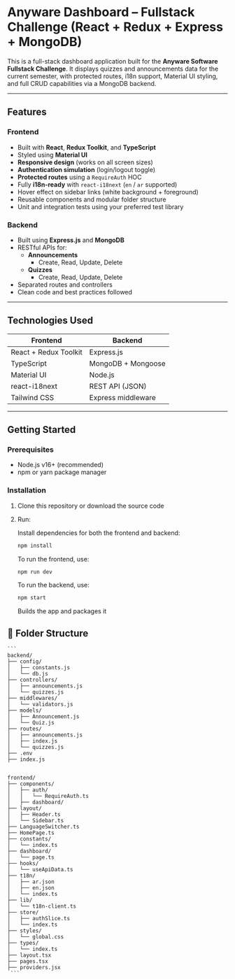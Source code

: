 # Anyware Dashboard – Fullstack Challenge (React + Redux + Express + MongoDB)

This is a full-stack dashboard application built for the **Anyware Software Fullstack Challenge**. It displays quizzes and announcements data for the current semester, with protected routes, i18n support, Material UI styling, and full CRUD capabilities via a MongoDB backend.

---

## Features

### Frontend
- Built with **React**, **Redux Toolkit**, and **TypeScript**
- Styled using **Material UI**
- **Responsive design** (works on all screen sizes)
- **Authentication simulation** (login/logout toggle)
- **Protected routes** using a `RequireAuth` HOC
- Fully **i18n-ready** with `react-i18next` (`en` / `ar` supported)
- Hover effect on sidebar links (white background + foreground)
- Reusable components and modular folder structure
- Unit and integration tests using your preferred test library

### Backend
- Built using **Express.js** and **MongoDB**
- RESTful APIs for:
  - **Announcements**
    - Create, Read, Update, Delete
  - **Quizzes**
    - Create, Read, Update, Delete
- Separated routes and controllers
- Clean code and best practices followed

---

## Technologies Used

| Frontend                  | Backend                  |
|---------------------------|--------------------------|
| React + Redux Toolkit     | Express.js               |
| TypeScript                | MongoDB + Mongoose       |
| Material UI               | Node.js                  |
| react-i18next             | REST API (JSON)          |
| Tailwind CSS              | Express middleware       |

---

## Getting Started

### Prerequisites

- Node.js v16+ (recommended)
- npm or yarn package manager

### Installation

1. Clone this repository or download the source code
2. Run:

    Install dependencies for both the frontend and backend:

    ```bash
    npm install
    ```

    To run the frontend, use:

    ```bash
    npm run dev
    ```

    To run the backend, use:

    ```bash
    npm start
    ```

    Builds the app and packages it

## 📁 Folder Structure

<pre><code>```
backend/
├── config/
│   ├── constants.js
│   └── db.js
├── controllers/
│   ├── announcements.js
│   └── quizzes.js
├── middlewares/
│   └── validators.js
├── models/
│   ├── Announcement.js
│   └── Quiz.js
├── routes/
│   ├── announcements.js
│   ├── index.js
│   └── quizzes.js
├── .env
├── index.js


frontend/
├── components/
│   ├── auth/
│   │   └── RequireAuth.ts
│   ├── dashboard/
├── layout/
│   ├── Header.ts
│   └── Sidebar.ts
├── LanguageSwitcher.ts
├── HomePage.ts
├── constants/
│   └── index.ts
├── dashboard/
│   └── page.ts
├── hooks/
│   └── useApiData.ts
├── t18n/
│   ├── ar.json
│   ├── en.json
│   └── index.ts
├── lib/
│   └── t18n-client.ts
├── store/
│   ├── authSlice.ts
│   └── index.ts
├── styles/
│   └── global.css 
├── types/
│   └── index.ts 
├── layout.tsx
├── pages.tsx
├── providers.jsx
 ```</code></pre>
